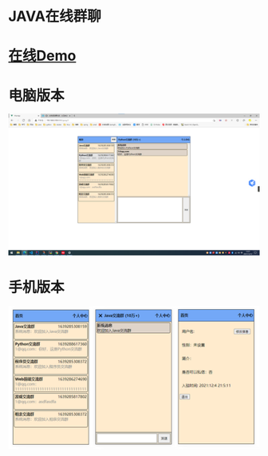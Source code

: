 # JAVA在线群聊
# [在线Demo](http://www.koobn.com)
# 电脑版本
![输入图片说明](.jpb/%E5%B1%8F%E5%B9%95%E6%88%AA%E5%9B%BE%202021-12-12%20135739.png)
# 手机版本
![输入图片说明](.jpb/%E5%B1%8F%E5%B9%95%E6%88%AA%E5%9B%BE%202021-12-12%20135819.png)